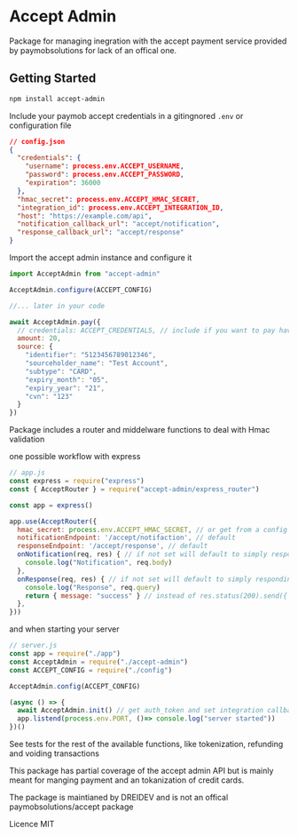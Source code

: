 # Accept Admin

Package for managing inegration with the accept payment service provided by
paymobsolutions for lack of an offical one.

## Getting Started

```sh
npm install accept-admin
```

Include your paymob accept credentials in a gitingnored `.env` or configuration
file

```json
// config.json
{
  "credentials": {
    "username": process.env.ACCEPT_USERNAME,
    "password": process.env.ACCEPT_PASSWORD,
    "expiration": 36000
  },
  "hmac_secret": process.env.ACCEPT_HMAC_SECRET,
  "integration_id": process.env.ACCEPT_INTEGRATION_ID,
  "host": "https://example.com/api",
  "notification_callback_url": "accept/notification",
  "response_callback_url": "accept/response"
}
```

Import the accept admin instance and configure it

```js
import AcceptAdmin from "accept-admin"

AcceptAdmin.configure(ACCEPT_CONFIG)

//... later in your code

await AcceptAdmin.pay({
  // credentials: ACCEPT_CREDENTIALS, // include if you want to pay having not called configuration prior
  amount: 20,
  source: {
    "identifier": "5123456789012346",
    "sourceholder_name": "Test Account",
    "subtype": "CARD",
    "expiry_month": "05",
    "expiry_year": "21",
    "cvn": "123"
  }
})
```

Package includes a router and middelware functions to deal with Hmac validation

one possible workflow with express

```js
// app.js
const express = require("express")
const { AcceptRouter } = require("accept-admin/express_router")

const app = express()

app.use(AcceptRouter({
  hmac_secret: process.env.ACCEPT_HMAC_SECRET, // or get from a config file
  notificationEndpoint: '/accept/notifaction', // default
  responseEndpoint: '/accept/response', // default
  onNotification(req, res) { // if not set will default to simply responding with 200
    console.log("Notification", req.body)
  },
  onResponse(req, res) { // if not set will default to simply responding with 200
    console.log("Response", req.query)
    return { message: "success" } // instead of res.status(200).send({ message: "success" })
  },
}))
```

and when starting your server

```js
// server.js
const app = require("./app")
const AcceptAdmin = require("./accept-admin")
const ACCEPT_CONFIG = require("./config")

AcceptAdmin.config(ACCEPT_CONFIG)

(async () => {
  await AcceptAdmin.init() // get auth_token and set integration callback hooks like in config
  app.listend(process.env.PORT, ()=> console.log("server started"))
})()
```

See tests for the rest of the available functions, like tokenization, refunding and voiding transactions

This package has partial coverage of the accept admin API but is mainly meant
for manging payment and an tokanization of credit cards.

The package is maintianed by DREIDEV and is not an offical paymobsolutions/accept package

Licence MIT

